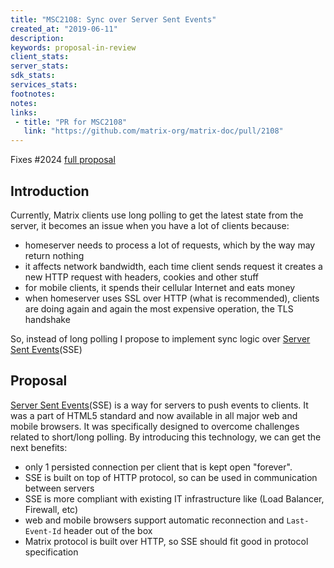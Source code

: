 ```yaml
---
title: "MSC2108: Sync over Server Sent Events"
created_at: "2019-06-11"
description:
keywords: proposal-in-review
client_stats:
server_stats:
sdk_stats:
services_stats:
footnotes:
notes:
links:
 - title: "PR for MSC2108"
   link: "https://github.com/matrix-org/matrix-doc/pull/2108"
---
```

Fixes #2024
[full proposal](https://github.com/stalniy/matrix-doc/blob/sse-support/proposals/2108-sync-via-server-sent-events.md)

## Introduction

Currently, Matrix clients use long polling to get the latest state from the server, it becomes an issue when you have a lot of clients because:
* homeserver needs to process a lot of requests, which by the way may return nothing
* it affects network bandwidth, each time client sends request it creates a new HTTP request with headers, cookies and other stuff
* for mobile clients, it spends their cellular Internet and eats money
* when homeserver uses SSL over HTTP (what is recommended), clients are doing again and again the most expensive operation, the TLS handshake

So, instead of long polling I propose to implement sync logic over [Server Sent Events](https://developer.mozilla.org/en-US/docs/Web/API/Server-sent_events)(SSE)

## Proposal

[Server Sent Events](https://developer.mozilla.org/en-US/docs/Web/API/Server-sent_events)(SSE) is a way for servers to push events to clients. It was a part of HTML5 standard and now available in all major web and mobile browsers.
It was specifically designed to overcome challenges related to short/long polling. By introducing this technology, we can get the next benefits:
* only 1 persisted connection per client that is kept open "forever".
* SSE is built on top of HTTP protocol, so can be used in communication between servers
* SSE is more compliant with existing IT infrastructure like (Load Balancer, Firewall, etc)
* web and mobile browsers support automatic reconnection and `Last-Event-Id` header out of the box
* Matrix protocol is built over HTTP, so SSE should fit good in protocol specification
